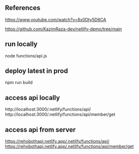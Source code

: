 References
----------

https://www.youtube.com/watch?v=8x0Dty5D6CA

https://github.com/KazimRaza-dev/netlify-demo/tree/main


run locally
-----------
node functions/api.js

deploy latest in prod
---------------------

npm run build

access api locally
------------------

http://localhost:3000/.netlify/functions/api/
http://localhost:3000/.netlify/functions/api/member/get


access api from server
----------------------

https://rehobothapi.netlify.app/.netlify/functions/api/
https://rehobothapi.netlify.app/.netlify/functions/api/member/get